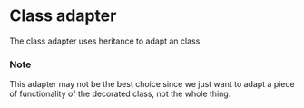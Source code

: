 # Class adapter
The class adapter uses heritance to adapt an class.

### Note
This adapter may not be the best choice since we just want to adapt a piece of functionality of the decorated class, not the whole thing.